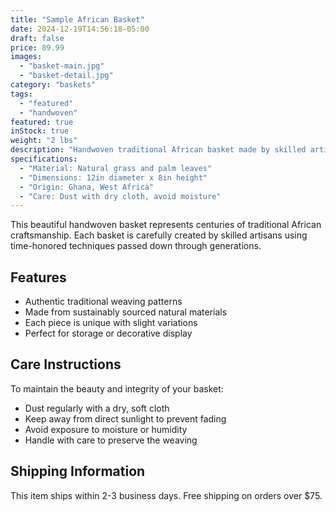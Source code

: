 ```yaml
---
title: "Sample African Basket"
date: 2024-12-19T14:56:18-05:00
draft: false
price: 89.99
images:
  - "basket-main.jpg"
  - "basket-detail.jpg"
category: "baskets"
tags:
  - "featured"
  - "handwoven"
featured: true
inStock: true
weight: "2 lbs"
description: "Handwoven traditional African basket made by skilled artisans using sustainable materials."
specifications:
  - "Material: Natural grass and palm leaves"
  - "Dimensions: 12in diameter x 8in height"
  - "Origin: Ghana, West Africa"
  - "Care: Dust with dry cloth, avoid moisture"
---
```


This beautiful handwoven basket represents centuries of traditional African craftsmanship. Each basket is carefully created by skilled artisans using time-honored techniques passed down through generations.

## Features

- Authentic traditional weaving patterns
- Made from sustainably sourced natural materials
- Each piece is unique with slight variations
- Perfect for storage or decorative display

## Care Instructions

To maintain the beauty and integrity of your basket:
- Dust regularly with a dry, soft cloth
- Keep away from direct sunlight to prevent fading
- Avoid exposure to moisture or humidity
- Handle with care to preserve the weaving

## Shipping Information

This item ships within 2-3 business days. Free shipping on orders over $75.
